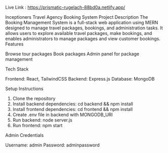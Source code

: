 Live Link : https://prismatic-rugelach-88bd0a.netlify.app/

Inceptioners Travel Agency Booking System
Project Description
The Booking Management System is a full-stack web application using MERN designed to manage travel packages, bookings, and administration tasks. It allows users to explore available travel packages, make bookings, and enables administrators to manage packages and view customer bookings.
Features

Browse tour packages
Book packages
Admin panel for package management

Tech Stack

Frontend: React, TailwindCSS
Backend: Express.js
Database: MongoDB

Setup Instructions

1. Clone the repository
2. Install backend dependencies: cd backend && npm install
3. Install frontend dependencies: cd frontend && npm install
4. Create .env file in backend with MONGODB_URI
5. Run backend: node server.js
6. Run frontend: npm start

Admin Credentials

Username: admin
Password: adminpassword

